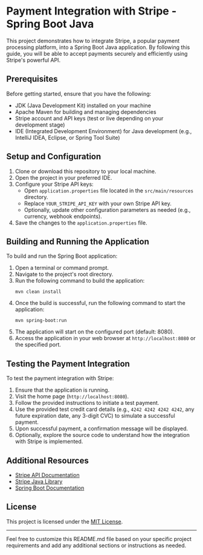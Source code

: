 # Payment Integration with Stripe - Spring Boot Java

This project demonstrates how to integrate Stripe, a popular payment processing platform, into a Spring Boot Java application. By following this guide, you will be able to accept payments securely and efficiently using Stripe's powerful API.

## Prerequisites

Before getting started, ensure that you have the following:

- JDK (Java Development Kit) installed on your machine
- Apache Maven for building and managing dependencies
- Stripe account and API keys (test or live depending on your development stage)
- IDE (Integrated Development Environment) for Java development (e.g., IntelliJ IDEA, Eclipse, or Spring Tool Suite)

## Setup and Configuration

1. Clone or download this repository to your local machine.
2. Open the project in your preferred IDE.
3. Configure your Stripe API keys:
   - Open `application.properties` file located in the `src/main/resources` directory.
   - Replace `YOUR_STRIPE_API_KEY` with your own Stripe API key.
   - Optionally, update other configuration parameters as needed (e.g., currency, webhook endpoints).
4. Save the changes to the `application.properties` file.

## Building and Running the Application

To build and run the Spring Boot application:

1. Open a terminal or command prompt.
2. Navigate to the project's root directory.
3. Run the following command to build the application:
   ```
   mvn clean install
   ```
4. Once the build is successful, run the following command to start the application:
   ```
   mvn spring-boot:run
   ```
5. The application will start on the configured port (default: 8080).
6. Access the application in your web browser at `http://localhost:8080` or the specified port.

## Testing the Payment Integration

To test the payment integration with Stripe:

1. Ensure that the application is running.
2. Visit the home page (`http://localhost:8080`).
3. Follow the provided instructions to initiate a test payment.
4. Use the provided test credit card details (e.g., `4242 4242 4242 4242`, any future expiration date, any 3-digit CVC) to simulate a successful payment.
5. Upon successful payment, a confirmation message will be displayed.
6. Optionally, explore the source code to understand how the integration with Stripe is implemented.

## Additional Resources

- [Stripe API Documentation](https://stripe.com/docs/api)
- [Stripe Java Library](https://github.com/stripe/stripe-java)
- [Spring Boot Documentation](https://spring.io/projects/spring-boot)

## License

This project is licensed under the [MIT License](LICENSE).

---

Feel free to customize this README.md file based on your specific project requirements and add any additional sections or instructions as needed.
